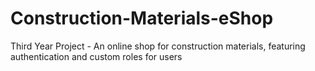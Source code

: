 # Construction-Materials-eShop
Third Year Project - An online shop for construction materials, featuring authentication and custom roles for users
